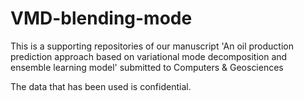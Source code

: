 # VMD-blending-mode

This is a supporting repositories of our manuscript 'An oil production prediction approach based on variational mode decomposition and ensemble learning model' submitted to Computers & Geosciences

The data that has been used is confidential.

